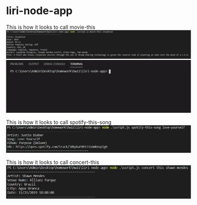 # liri-node-app


This is how it looks to call movie-this
![Image of Yaktocat](https://github.com/CamiloCaroso/liri-node-app/blob/master/liri%20Images/movie-this.JPG)
![Image of Yaktocat](https://github.com/CamiloCaroso/liri-node-app/blob/master/liri%20Images/movie-this_gif.gif)

This is how it looks to call spotify-this-song
![Image of Yaktocat](https://github.com/CamiloCaroso/liri-node-app/blob/master/liri%20Images/spotify-this-song.JPG)

This is how it looks to call concert-this
![Image of Yaktocat](https://github.com/CamiloCaroso/liri-node-app/blob/master/liri%20Images/concert-this.JPG)



